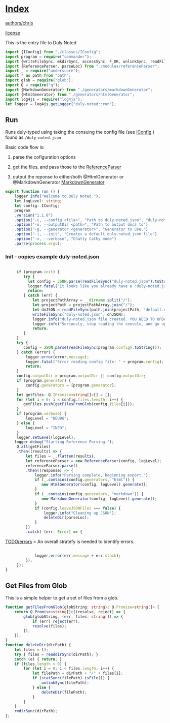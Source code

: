 # [Index](#Index)

 [authors/chris](.././authors.md.md#authors/chris) 

 [license](.././license.md.md#license) 

This is the entry file to Duly Noted

```typescript
import {IConfig} from "./classes/IConfig";
import program = require("commander");
import {writeFileSync, mkdirSync, accessSync, F_OK, unlinkSync, readFileSync, readdirSync, rmdirSync, statSync} from "fs";
import {ReferenceParser, parseLoc} from "./modules/referenceParser";
import _ = require("underscore");
import * as path from "path";
import glob = require("glob");
import Q = require("q");
import {MarkdownGenerator} from "./generators/markdownGenerator";
import {HtmlGenerator} from "./generators/htmlGenerator";
import log4js = require("log4js");
let logger = log4js.getLogger("duly-noted::run");
```
## Run

Runs duly-typed using taking the consuing the config file (see [IConfig](.././ts/classes/IConfig.ts.md#IConfig) ) found as `/duly-noted.json`

Basic code flow is:

1. parse the cofiguration options

2. get the files, and pass those to the [ReferenceParser](.././ts/modules/referenceParser.ts.md#ReferenceParser) 

3. output the reponse to either/both @HtmlGenerator or @MarkdownGenerator [MarkdownGenerator](.././ts/generators/markdownGenerator.ts.md#MarkdownGenerator) 

```typescript
export function run () {
    logger.info("Welcome to Duly Noted.");
    let logLevel: string;
    let config: IConfig;
    program
    .version("1.1.0")
    .option("-c, --config <file>", "Path to duly-noted.json", "duly-noted.json")
    .option("-o, --outputDir <path>", "Path to output docs to")
    .option("-g, --generator <generator>", "Generator to use.")
    .option("-i, --init", "Creates a default duly-noted.json file")
    .option("-v, --verbose", "Chatty Cathy mode")
    .parse(process.argv);
```
### Init - copies example duly-noted.json

```typescript
    
     if (program.init) {
        try {
          let config = JSON.parse(readFileSync("duly-noted.json").toString());
          logger.fatal("It looks like you already have a 'duly-noted.json' file. Please just update that one.");
          return;
        } catch (err) {
            let projectPathArray = __dirname.split("/");
            let projectPath = projectPathArray.join("/");
            let dnJSON = readFileSync(path.join(projectPath, "default.duly-noted.json")).toString();
            writeFileSync("duly-noted.json", dnJSON);
            logger.info("duly-noted.json file created. YOU NEED TO UPDATE IT TO FIT YOUR NEEDS. Duly Noted will not work off-the-shelf.");
            logger.info("Seriously, stop reading the console, and go update your brand new duly-noted.json file aleady!");
            return;
        }
     }
     try {
        config = JSON.parse(readFileSync(program.config).toString());
     } catch (error) {
         logger.error(error.message);
         logger.fatal("Error reading config file: " + program.config);
         return;
     }
     config.outputDir = program.outputDir || config.outputDir;
     if (program.generator) {
         config.generators = [program.generator];
     }
     let getFiles: Q.IPromise<string[]>[] = [];
     for (let i = 0; i < config.files.length; i++) {
        getFiles.push(getFilesFromGlob(config.files[i]));
     }
     if (program.verbose) {
         logLevel = "DEUBG";
     } else {
         logLevel = "INFO";
     }
     logger.setLevel(logLevel);
    logger.debug("Starting Reference Parsing.");
     Q.all(getFiles)
     .then((results) => {
         let files = _.flatten(results);
         let referenceParser = new ReferenceParser(config, logLevel);
         referenceParser.parse()
         .then((response) => {
             logger.info("Parsing complete, beginning export.");
             if (_.contains(config.generators, "html")) {
                new HtmlGenerator(config, logLevel).generate();
             }
             if (_.contains(config.generators, "markdown")) {
                new MarkdownGenerator(config, logLevel).generate();
             }
             if (config.leaveJSONFiles === false) {
                 logger.info("Cleaning up JSON");
                 deleteDir(parseLoc);
             }
         })
         .catch( (err: Error) => {
```
 [TODO/errors](#TODO/errors) > An overall stratefy is needed to identify errors.

```typescript
            
             logger.error(err.message + err.stack);
         });
     });
}
```
## Get Files from Glob

This is a simple helper to get a set of files from a glob.

```typescript
function getFilesFromGlob(globString: string): Q.Promise<string[]> {
    return Q.Promise<string[]>((resolve, reject) => {
        glob(globString, (err, files: string[]) => {
            if (err) reject(err);
            resolve(files);
        });
    });
}
function deleteDir(dirPath) {
    let files = [];
    try { files = readdirSync(dirPath); }
    catch (e) { return; }
    if (files.length > 0) {
        for (let i = 0; i < files.length; i++) {
            let filePath = dirPath + "/" + files[i];
            if (statSync(filePath).isFile()) {
                unlinkSync(filePath);
            } else {
                deleteDir(filePath);
            }
        }
    }
    rmdirSync(dirPath);
};
```
